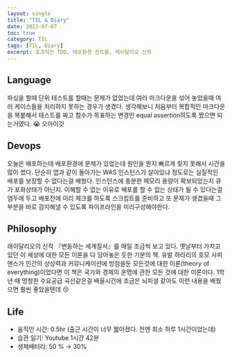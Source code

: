 ```yaml
---
layout: single
title: "TIL & Diary"
date: 2022-07-07
toc: true
category: TIL
tags: [TIL, Diary]
excerpt: 효과적인 TDD, 배포환경 컨트롤, 레이달리오 신작
---
```

## Language  
파싱을 할때 단위 테스트를 할때는 문제가 없었는데 여러 마크다운을 섞어 놓았을때 여러 케이스들을 처리하지 못하는 경우가 생겼다. 생각해보니 처음부터 복합적인 마크다운을 복붙해서 테스트를 짜고 함수가 목표하는 변경만 equal assertion하도록 짰으면 되는거였다. 😭 오마이갓

## Devops  
오늘은 배포하는데 배포환경에 문제가 있었는데 원인을 뭔지 빠르게 찾지 못해서 시간을 많이 썼다. 단순히 앱과 같이 돌아가는 WAS 인스턴스가 살아있냐 정도로는 실질적인 배포를 보장할 수 없다는걸 배웠다. 인스턴스에 충분한 메모리 용량이 확보되었는지 큐가 포화상태가 아닌지. 이해할 수 없는 이유로 배포를 할 수 없는 상태가 될 수 있다는걸 염두에 두고 배포전에 미리 체크를 하도록 스크립트를 준비하고 또 문제가 생겼을때 그 부분을 바로 감지해낼 수 있도록 파이프라인을 미리구성해야한다.

## Philosophy  
레이달리오의 신작 『변동하는 세계질서』를 매일 조금씩 보고 있다. 옛날부터 가지고 있던 이 세상에 대한 모든 이론을 다 담아놓은 듯한 기분의 책. 유발 하라리의 호모 사피엔스가 인간의 상상력과 커뮤니케이션에 방점을둔 모든것에 대한 이론(theory of everything)이었다면 이 책은 국가와 경제의 운명에 관한 모든 것에 대한 이론이다. 1학년 때 멍청한 수요공급 곡선같은걸 배울시간에 조금은 뇌피셜 같아도 이런 내용을 배웠으면 훨씬 좋았을텐데 😚

## Life  
- 움직인 시간: 0.5hr (출근 시간이 너무 짧아졌다. 전엔 최소 하루 1시간이었는데)
- 습관 일기: Youtube 1시간 42분
- 생체배터리: 50 % → 30%


